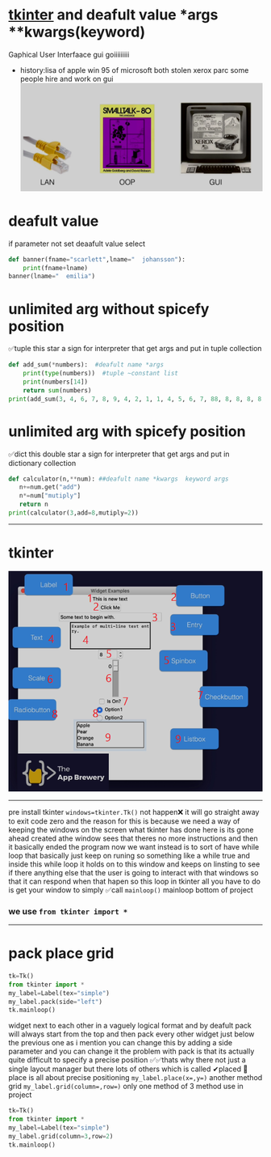 # [tkinter](https://www.tcl.tk/man/tcl/TkCmd/pack.html)  and  deafult value *args **kwargs(keyword)
Gaphical User Interfaace gui goiiiiiiiii 
+ history:lisa of apple  win 95 of  microsoft    both  stolen xerox parc   some people hire and work on gui
![gui](https://raw.githubusercontent.com/wer340/python-angelayu/main/day-27/images/gui.png)
# deafult value 
if parameter not set  deaafult value select 
```python
def banner(fname="scarlett",lname="  johansson"):
    print(fname+lname)
banner(lname="  emilia")
```
# unlimited arg without spicefy position 
 ✅tuple    this star a sign  for interpreter that get args  and put in tuple collection
```python
def add_sum(*numbers):  #deafult name *args
    print(type(numbers))  #tuple ~constant list
    print(numbers[14])
    return sum(numbers)
print(add_sum(3, 4, 6, 7, 8, 9, 4, 2, 1, 1, 4, 5, 6, 7, 88, 8, 8, 8, 8, 8))          
 ```
 # unlimited arg with spicefy position 
  ✅dict    this double star a sign  for interpreter that get args  and put in dictionary collection
 ```python
 def calculator(n,**num): ##deafult name *kwargs  keyword args
    n+=num.get("add")
    n*=num["mutiply"]
    return n
print(calculator(3,add=8,mutiply=2))
```
----
# tkinter
![catalog](https://raw.githubusercontent.com/wer340/python-angelayu/main/day-27/images/tkinter_catlog.png)

---
pre install  tkinter
`windows=tkinter.Tk()`  not happen❌
it will go straight away to exit code zero and 
the reason for this is because we need a way of keeping the windows on the screen
what tkinter has done here is its gone ahead created athe window  sees that theres no more instructions
and then it basically ended the program now we want instead is to sort of have while loop that basically
just keep on runing so something like a while true and inside this while loop
it holds on to this window and keeps on linsting to see if there anything else that the user is going to
interact with that windows so that it can respond when that hapen 
so this loop in tkinter  all you have to do is get your window to simply ✅call `mainloop()`
mainloop bottom of project
### we use  `from tkinter import * `  

---
# pack place grid
```python
tk=Tk()
from tkinter import *
my_label=Label(tex="simple")
my_label.pack(side="left")
tk.mainloop()
```
widget next to each other in a vaguely logical format and by deafult pack will always start from the top and then pack every 
other widget just below the previous one   as i mention you can change this by adding a side parameter and you can change it 
the problem with pack is that its actually quite difficult to specify a precise position 
✅✅thats why there not just a single layout manager but there lots of others 
which is called ✔placed  💎place  is all about precise positioning  `my_label.place(x=,y=)`
another method   grid    `my_label.grid(column=,row=)`
only one method of 3 method use in project
```python
tk=Tk()
from tkinter import *
my_label=Label(tex="simple")
my_label.grid(column=3,row=2)
tk.mainloop()
```
